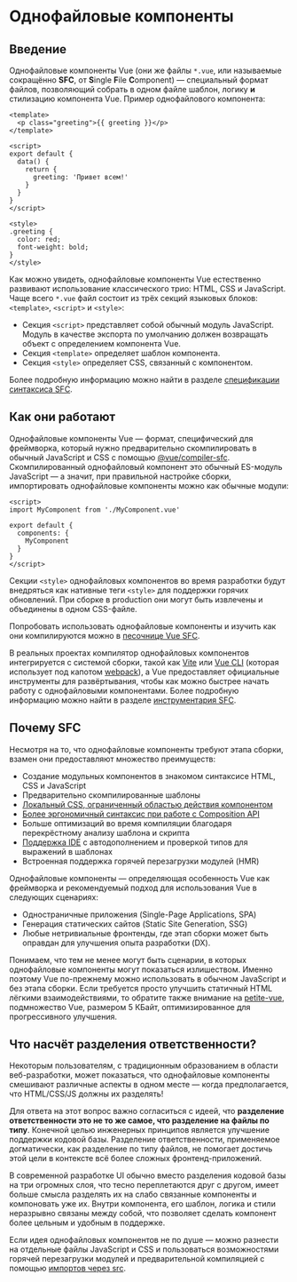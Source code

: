 # Однофайловые компоненты

## Введение

Однофайловые компоненты Vue (они же файлы `*.vue`, или называемые сокращённо **SFC**, от **S**ingle **F**ile **C**omponent) — специальный формат файлов, позволяющий собрать в одном файле шаблон, логику **и** стилизацию компонента Vue. Пример однофайлового компонента:

```vue
<template>
  <p class="greeting">{{ greeting }}</p>
</template>

<script>
export default {
  data() {
    return {
      greeting: 'Привет всем!'
    }
  }
}
</script>

<style>
.greeting {
  color: red;
  font-weight: bold;
}
</style>
```

Как можно увидеть, однофайловые компоненты Vue естественно развивают использование классического трио: HTML, CSS и JavaScript. Чаще всего `*.vue` файл состоит из трёх секций языковых блоков: `<template>`, `<script>` и `<style>`:

- Секция `<script>` представляет собой обычный модуль JavaScript. Модуль в качестве экспорта по умолчанию должен возвращать объект с определением компонента Vue.
- Секция `<template>` определяет шаблон компонента.
- Секция `<style>` определяет CSS, связанный с компонентом.

Более подробную информацию можно найти в разделе [спецификации синтаксиса SFC](../api/sfc-spec.md).

## Как они работают

Однофайловые компоненты Vue — формат, специфический для фреймворка, который нужно предварительно скомпилировать в обычный JavaScript и CSS с помощью [@vue/compiler-sfc](https://github.com/vuejs/vue-next/tree/master/packages/compiler-sfc). Скомпилированный однофайловый компонент это обычный ES-модуль JavaScript — а значит, при правильной настройке сборки, импортировать однофайловые компоненты можно как обычные модули:

```vue
<script>
import MyComponent from './MyComponent.vue'

export default {
  components: {
    MyComponent
  }
}
</script>
```

Секции `<style>` однофайловых компонентов во время разработки будут внедряться как нативные теги `<style>` для поддержки горячих обновлений. При сборке в production они могут быть извлечены и объединены в одном CSS-файле.

Попробовать использовать однофайловые компоненты и изучить как они компилируются можно в [песочнице Vue SFC](https://sfc.vuejs.org/).

В реальных проектах компилятор однофайловых компонентов интегрируется с системой сборки, такой как [Vite](https://vitejs.dev/) или [Vue CLI](http://cli.vuejs.org/ru/) (которая использует под капотом [webpack](https://webpack.js.org/)), а Vue предоставляет официальные инструменты для развёртывания, чтобы как можно быстрее начать работу с однофайловыми компонентами. Более подробную информацию можно найти в разделе [инструментария SFC](../api/sfc-tooling.md).

## Почему SFC

Несмотря на то, что однофайловые компоненты требуют этапа сборки, взамен они предоставляют множество преимуществ:

- Создание модульных компонентов в знакомом синтаксисе HTML, CSS и JavaScript
- Предварительно скомпилированные шаблоны
- [Локальный CSS, ограниченный областью действия компонентом](../api/sfc-style.md)
- [Более эргономичный синтаксис при работе с Composition API](../api/sfc-script-setup.md)
- Больше оптимизаций во время компиляции благодаря перекрёстному анализу шаблона и скрипта
- [Поддержка IDE](../api/sfc-tooling.md#поддержка-ide) с автодополнением и проверкой типов для выражений в шаблонах
- Встроенная поддержка горячей перезагрузки модулей (HMR)

Однофайловые компоненты — определяющая особенность Vue как фреймворка и рекомендуемый подход для использования Vue в следующих сценариях:

- Одностраничные приложения (Single-Page Applications, SPA)
- Генерация статических сайтов (Static Site Generation, SSG)
- Любые нетривиальные фронтенды, где этап сборки может быть оправдан для улучшения опыта разработки (DX).

Понимаем, что тем не менее могут быть сценарии, в которых однофайловые компоненты могут показаться излишеством. Именно поэтому Vue по-прежнему можно использовать в обычном JavaScript и без этапа сборки. Если требуется просто улучшить статичный HTML лёгкими взаимодействиями, то обратите также внимание на [petite-vue](https://github.com/vuejs/petite-vue), подмножество Vue, размером 5 КБайт, оптимизированное для прогрессивного улучшения.

## Что насчёт разделения ответственности?

Некоторым пользователям, с традиционным образованием в области веб-разработки, может показаться, что однофайловые компоненты смешивают различные аспекты в одном месте — когда предполагается, что HTML/CSS/JS должны их разделять!

Для ответа на этот вопрос важно согласиться с идеей, что **разделение ответственности это не то же самое, что разделение на файлы по типу**. Конечной целью инженерных принципов является улучшение поддержки кодовой базы. Разделение ответственности, применяемое догматически, как разделение по типу файлов, не помогает достичь этой цели в контексте всё более сложных фронтенд-приложений.

В современной разработке UI обычно вместо разделения кодовой базы на три огромных слоя, что тесно переплетаются друг с другом, имеет больше смысла разделять их на слабо связанные компоненты и компоновать уже их. Внутри компонента, его шаблон, логика и стили неразрывно связаны между собой, что позволяет сделать компонент более цельным и удобным в поддержке.

Если идея однофайловых компонентов не по душе — можно разнести на отдельные файлы JavaScript и CSS и пользоваться возможностями горячей перезагрузки модулей и предварительной компиляцией с помощью [импортов через src](../api/sfc-spec.md#импорты-через-src).
